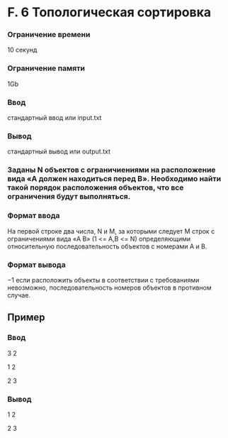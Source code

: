 # F. 6 Топологическая сортировка
### Ограничение времени	
10 секунд
### Ограничение памяти	
1Gb
### Ввод	
стандартный ввод или input.txt
### Вывод	
стандартный вывод или output.txt

### Заданы N объектов с ограничиениями на расположение вида «A должен находиться перед B». Необходимо найти такой порядок расположения объектов, что все ограничения будут выполняться.

### Формат ввода
На первой строке два числа, N и M, за которыми следует M строк с ограничениями вида «A B» (1 <= A,B <= N) определяющими относительную последовательность объектов с номерами A и B.

### Формат вывода
−1 если расположить объекты в соответствии с требованиями невозможно, последовательность номеров объектов в противном случае.

## Пример
### Ввод
3 2

1 2

2 3
### Вывод
1 2

2 3
